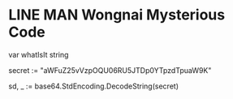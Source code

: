 # LINE MAN Wongnai Mysterious Code

var whatIsIt string

secret := "aWFuZ25vVzpOQU06RU5JTDp0YTpzdTpuaW9K"

sd, _ := base64.StdEncoding.DecodeString(secret)
